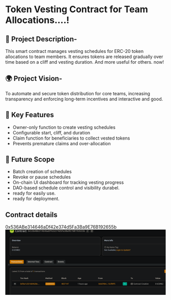 # Token Vesting Contract for Team Allocations....!

## 📖 Project Description-

This smart contract manages vesting schedules for ERC-20 token allocations to team members. It ensures tokens are released gradually over time based on a cliff and vesting duration. And more useful for others. now!

## 🌍 Project Vision-

To automate and secure token distribution for core teams, increasing transparency and enforcing long-term incentives and interactive and good.

## 🔑 Key Features 

- Owner-only function to create vesting schedules
- Configurable start, cliff, and duration
- Claim function for beneficiaries to collect vested tokens
- Prevents premature claims and over-allocation

## 🚀 Future Scope

- Batch creation of schedules
- Revoke or pause schedules
- On-chain UI dashboard for tracking vesting progress
- DAO-based schedule control and visibility durabel.
- ready for easily use.
- ready for deployment.

## Contract details
0x536ABe314646aDf42e374d5Fa3Ba9E76B192655b![alt text](image.png)

